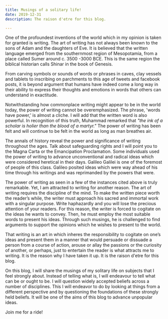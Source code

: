 ```yaml
---
title: Musings of a solitary life!
date: 2019-12-31
description: The raison d'etre for this blog.

---
```

One of the profoundest inventions of the world which in my opinion is taken for granted is writing. The art of writing has not always been known to the sons of Adam and the daughters of Eve. It is believed that the written language emerged from the southernmost region of Mesopotamia, from a place called Sumer around c. 3500 -3000 BCE. This is the same region the biblical historian calls Shinar in the book of Genesis.

From carving symbols or sounds of words or phrases in caves, clay vessels and tablets to inscribing on parchments to this age of tweets and facebook posts, it is beyond argument that humans have indeed come a long way in their ability to express their thoughts and emotions in words that others can understand in exactitude.

Notwithstanding how commonplace writing might appear to be in the world today, the power of writing cannot be overemphasized. The phrase, 'words have power,' is almost a cliche. I will add that the written word is also powerful. In recognition of this truth, Muhammad remarked that <i>"the ink of a scholar is holier than the blood of a martyr."</i> The power of writing has been felt and will continue to be felt in the world as long as man breathes air.

The annals of history reveal the power and significance of writing throughout the ages. Talk about safeguarding rights and I will point you to the Magna Carta or the Emancipation Proclamation. Some individuals used the power of writing to advance unconventional and radical ideas which were considered heretical in their days. Galileo Galilei is one of the foremost of people of this class. Galileo posited ideas which were way ahead of his time through his writings and was reprimanded by the powers that were.

The power of writing as seen in a few of the instances cited above is truly remarkable. Yet, I am attracted to writing for another reason. The art of writing requires the discipline of the mind. To make the written piece worth the reader’s while, the writer must approach his sacred and immortal work with a singular purpose. Write haphazardly and you will lose the precious attention of your readers. For this reason, the writer is forced to cogitate on the ideas he wants to convey. Then, he must employ the most suitable words to present his ideas. Through such musings, he is challenged to find arguments to support the opinions which he wishes to present to the world.

That writing is an art in which inheres the responsibility to cogitate on one’s ideas and present them in a manner that would persuade or dissuade a person from a course of action, arouse or allay the passions or the curiosity of another, or perhaps, just to entertain the reader is what attracts me to writing. It is the reason why I have taken it up. It is the raison d'etre for this blog.

On this blog, I will share the musings of my solitary life on subjects that I feel strongly about. Instead of telling what is, I will endeavour to tell what can be or ought to be. I will question widely accepted beliefs across a number of disciplines. This I will endeavor to do by looking at things from a different perspective and by questioning the foundations of these strongly held beliefs. It will be one of the aims of this blog to advance unpopular ideas.

Join me for a ride!